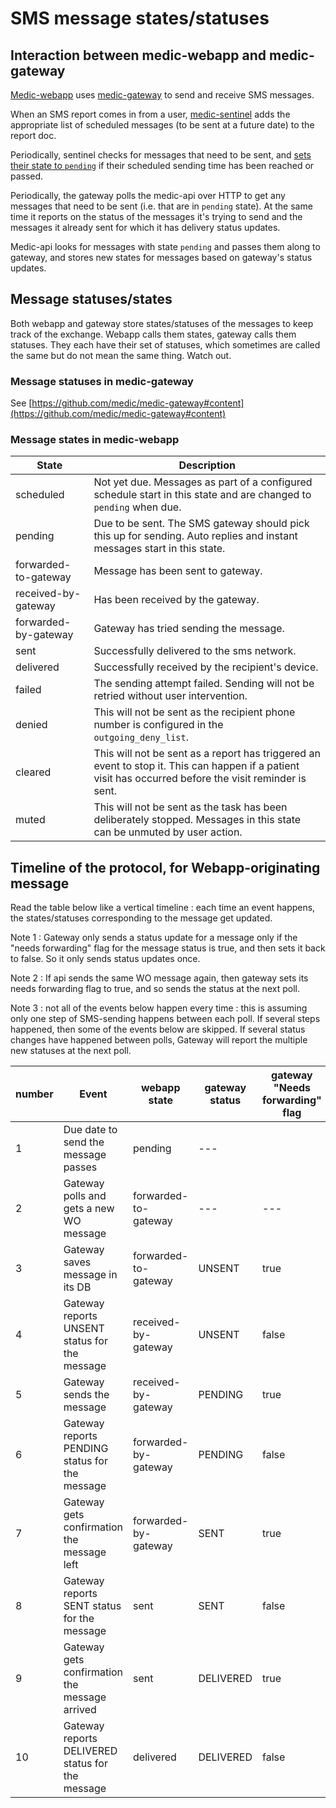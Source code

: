 # SMS message states/statuses

## Interaction between medic-webapp and medic-gateway
[Medic-webapp](https://github.com/medic/medic-webapp) uses [medic-gateway](https://github.com/medic/medic-gateway)
to send and receive SMS messages.

When an SMS report comes in from a user, [medic-sentinel](https://github.com/medic/medic-sentinel) adds the appropriate list of
scheduled messages (to be sent at a future date) to the report doc.

Periodically, sentinel checks for messages that need to be sent, and [sets their state to `pending`](https://github.com/medic/medic-sentinel/blob/master/schedule/due_tasks.js) if their scheduled sending time has been reached or passed.

Periodically, the gateway polls the medic-api over HTTP to get any messages that need to be sent (i.e. that are in `pending` state). At the same time it reports on the status of the messages it's trying to send and the messages it already sent for which it has delivery status updates.

Medic-api looks for messages with state `pending` and passes them along to gateway, and stores new states for messages based on gateway's status updates.

## Message statuses/states

Both webapp and gateway store states/statuses of the messages to keep track of the exchange. Webapp calls them states, gateway calls them statuses.
They each have their set of statuses, which sometimes are called the same but do not mean the same thing. Watch out.

### Message statuses in medic-gateway
See [https://github.com/medic/medic-gateway#content](https://github.com/medic/medic-gateway#content)

### Message states in medic-webapp

| State | Description |
|------|------|
| scheduled | Not yet due. Messages as part of a configured schedule start in this state and are changed to `pending` when due. |
| pending | Due to be sent. The SMS gateway should pick this up for sending. Auto replies and instant messages start in this state. |
| forwarded-to-gateway | Message has been sent to gateway. |
| received-by-gateway | Has been received by the gateway. |
| forwarded-by-gateway | Gateway has tried sending the message. |
| sent | Successfully delivered to the sms network. |
| delivered | Successfully received by the recipient's device. |
| failed | The sending attempt failed. Sending will not be retried without user intervention. |
| denied | This will not be sent as the recipient phone number is configured in the `outgoing_deny_list`. |
| cleared | This will not be sent as a report has triggered an event to stop it. This can happen if a patient visit has occurred before the visit reminder is sent. |
| muted | This will not be sent as the task has been deliberately stopped. Messages in this state can be unmuted by user action. |

## Timeline of the protocol, for Webapp-originating message

Read the table below like a vertical timeline : each time an event happens, the states/statuses corresponding to the message get updated.

Note 1 : Gateway only sends a status update for a message only if the "needs forwarding" flag for the message status is true, and then sets it back to false. So it only sends status updates once.

Note 2 : If api sends the same WO message again, then gateway sets its needs forwarding flag to true, and so sends the status at the next poll.

Note 3 : not all of the events below happen every time : this is assuming only one step of SMS-sending happens between each poll. If several steps happened, then some of the events below are skipped. If several status changes have happened between polls, Gateway will report the multiple new statuses at the next poll.

number | Event | webapp state | gateway status | gateway "Needs forwarding" flag
-|------|---------------|---------------|-----
1 | Due date to send the message passes | pending | ---
2 | Gateway polls and gets a new WO message | forwarded-to-gateway | --- | ---
3 | Gateway saves message in its DB | forwarded-to-gateway | UNSENT | true
4 | Gateway reports UNSENT status for the message | received-by-gateway | UNSENT | false
5 | Gateway sends the message | received-by-gateway | PENDING | true
6 | Gateway reports PENDING status for the message | forwarded-by-gateway | PENDING | false
7 | Gateway gets confirmation the message left | forwarded-by-gateway | SENT | true
8 | Gateway reports SENT status for the message | sent | SENT | false
9 | Gateway gets confirmation the message arrived | sent | DELIVERED | true
10 | Gateway reports DELIVERED status for the message | delivered | DELIVERED | false
